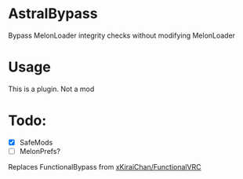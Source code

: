 # AstralBypass
Bypass MelonLoader integrity checks without modifying MelonLoader

# Usage
This is a plugin. Not a mod

# Todo:
- [x] SafeMods
- [ ] MelonPrefs?

Replaces FunctionalBypass from [xKiraiChan/FunctionalVRC](https://github.com/xKiraiChan/FunctionalVRC/)
